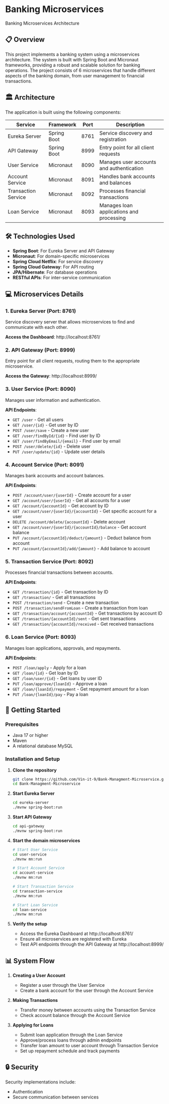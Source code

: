 # Banking Microservices

Banking Microservices Architecture

## 📋 Overview

This project implements a banking system using a microservices architecture. The system is built with Spring Boot and Micronaut frameworks, providing a robust and scalable solution for banking operations. The project consists of 6 microservices that handle different aspects of the banking domain, from user management to financial transactions.

## 🏛 Architecture

The application is built using the following components:

| Service | Framework | Port | Description |
|---------|-----------|------|-------------|
| Eureka Server | Spring Boot | 8761 | Service discovery and registration |
| API Gateway | Spring Boot | 8999 | Entry point for all client requests |
| User Service | Micronaut | 8090 | Manages user accounts and authentication |
| Account Service | Micronaut | 8091 | Handles bank accounts and balances |
| Transaction Service | Micronaut | 8092 | Processes financial transactions |
| Loan Service | Micronaut | 8093 | Manages loan applications and processing |

## 🛠 Technologies Used

- **Spring Boot**: For Eureka Server and API Gateway
- **Micronaut**: For domain-specific microservices
- **Spring Cloud Netflix**: For service discovery
- **Spring Cloud Gateway**: For API routing
- **JPA/Hibernate**: For database operations
- **RESTful APIs**: For inter-service communication

## 💻 Microservices Details

### 1. Eureka Server (Port: 8761)

Service discovery server that allows microservices to find and communicate with each other.

**Access the Dashboard**: http://localhost:8761/

### 2. API Gateway (Port: 8999)

Entry point for all client requests, routing them to the appropriate microservice.

**Access the Gateway**: http://localhost:8999/

### 3. User Service (Port: 8090)

Manages user information and authentication.

**API Endpoints**:
- `GET /user` - Get all users
- `GET /user/{id}` - Get user by ID
- `POST /user/save` - Create a new user
- `GET /user/findById/{id}` - Find user by ID
- `GET /user/findByEmail/{email}` - Find user by email
- `POST /user/delete/{id}` - Delete user
- `PUT /user/update/{id}` - Update user details

### 4. Account Service (Port: 8091)

Manages bank accounts and account balances.

**API Endpoints**:
- `POST /account/user/{userId}` - Create account for a user
- `GET /account/user/{userId}` - Get all accounts for a user
- `GET /account/{accountId}` - Get account by ID
- `GET /account/user/{userId}/{accountId}` - Get specific account for a user
- `DELETE /account/delete/{accountId}` - Delete account
- `GET /account/user/{userId}/{accountId}/balance` - Get account balance
- `PUT /account/{accountId}/deduct/{amount}` - Deduct balance from account
- `PUT /account/{accountId}/add/{amount}` - Add balance to account

### 5. Transaction Service (Port: 8092)

Processes financial transactions between accounts.

**API Endpoints**:
- `GET /transaction/{id}` - Get transaction by ID
- `GET /transaction/` - Get all transactions
- `POST /transaction/send` - Create a new transaction
- `POST /transaction/sendFromLoan` - Create a transaction from loan
- `GET /transaction/account/{accountId}` - Get transactions by account ID
- `GET /transaction/{accountId}/sent` - Get sent transactions
- `GET /transaction/{accountId}/received` - Get received transactions

### 6. Loan Service (Port: 8093)

Manages loan applications, approvals, and repayments.

**API Endpoints**:
- `POST /loan/apply` - Apply for a loan
- `GET /loan/{id}` - Get loan by ID
- `GET /loan/user/{id}` - Get loans by user ID
- `PUT /loan/approve/{loanId}` - Approve a loan
- `GET /loan/{loanId}/repayment` - Get repayment amount for a loan
- `PUT /loan/{loanId}/pay` - Pay a loan

## 🚀 Getting Started

### Prerequisites

- Java 17 or higher
- Maven
- A relational database MySQL

### Installation and Setup

1. **Clone the repository**
   ```bash
   git clone https://github.com/Vin-it-9/Bank-Managment-Microservice.git
   cd Bank-Managment-Microservice
   ```

2. **Start Eureka Server**
   ```bash
   cd eureka-server
   ./mvnw spring-boot:run
   ```

3. **Start API Gateway**
   ```bash
   cd api-gateway
   ./mvnw spring-boot:run
   ```

4. **Start the domain microservices**
   ```bash
   # Start User Service
   cd user-service
   ./mvnw mn:run

   # Start Account Service
   cd account-service
   ./mvnw mn:run

   # Start Transaction Service
   cd transaction-service
   ./mvnw mn:run

   # Start Loan Service
   cd loan-service
   ./mvnw mn:run
   ```

5. **Verify the setup**
   - Access the Eureka Dashboard at http://localhost:8761/
   - Ensure all microservices are registered with Eureka
   - Test API endpoints through the API Gateway at http://localhost:8999/

## 📊 System Flow

1. **Creating a User Account**
   - Register a user through the User Service
   - Create a bank account for the user through the Account Service

2. **Making Transactions**
   - Transfer money between accounts using the Transaction Service
   - Check account balance through the Account Service

3. **Applying for Loans**
   - Submit loan application through the Loan Service
   - Approve/process loans through admin endpoints
   - Transfer loan amount to user account through Transaction Service
   - Set up repayment schedule and track payments

## 🔒 Security

Security implementations include:
- Authentication
- Secure communication between services


